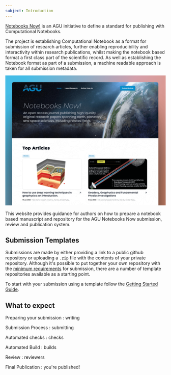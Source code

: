 ```yaml
---
subject: Introduction
---
```


[Notebooks Now!](https://data.agu.org/notebooks-now/) is an AGU initiative to define a standard for publishing with Computational Notebooks.

The project is establishing Computational Notebook as a format for submission of research articles, further enabling reproducibility and interactivity within research publications, whilst making the notebook based format a first class part of the scientific record. As well as establishing the Notebook format as part of a submission, a machine readable approach is taken for all submission metadata.

![](images/notebooks-now-listing-top.png)

This website provides guidance for authors on how to prepare a notebook based manuscript and repository for the AGU Notebooks Now submission, review and publication system.

## Submission Templates

Submissions are made by either providing a link to a public github repository or uploading a `.zip` file with the contents of your private repository. Although it's possible to put together your own repository with the [minimum requirements]() for submission, there are a number of template repositories available as a starting point.

To start with your submission using a template follow the [Getting Started Guide](/getting-started).

## What to expect

Preparing your submission
: writing

Submission Process
: submitting

Automated checks
: checks

Automated Build
: builds

Review
: reviewers

Final Publication
: you're published!
